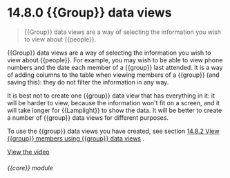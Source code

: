 # 14.8.0    {{Group}} data views

> {{Group}} data views are a way of selecting the information you wish to view about {{people}}. 

{{Group}} data views are a way of selecting the information you wish to view about {{people}}. For example, you may wish to be able to view phone numbers and the date each member of a {{group}} last attended. It is a way of adding columns to the table when viewing members of a {{group}} (and saving this): they do not filter the information in any way.

It is best not to create one {{group}} data view that has everything in it: it will be harder to view, because the information won't fit on a screen, and it will take longer for {{Lamplight}} to show the data. It will be better to create a number of {{group}} data views for different purposes.

To use the {{group}} data views you have created, see section [14.8.2  View {{group}} members using {{group}} data views](/help/index/v/{{version}}/p/14.8.2) . 

[View the video](/help/video/id/21)
###### {{core}} module

